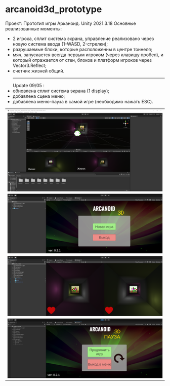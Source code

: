 # arcanoid3d_prototype
Проект: Прототип игры Арканоид.
Unity 2021.3.18
Основные реализованные моменты: 
- 2 игрока, сплит система экрана, управление реализовано через новую система ввода (1-WASD, 2-стрелки);
- разрушаемые блоки, которые расположенны в центре тоннеля;
- мяч, запускается всегда первым игроком (через клавишу пробел), и который отражается от стен, блоков и платформ игроков через Vector3.Reflect;
- счетчик жизней общий.<hr>
Update 09/05 :
- обновлена сплит система экрана (1 display);
- добавлена сцена меню;
- добавлена меню-пауза в самой игре (необходимо нажать ESC).
<table>
    <tr>
        <td>
            <img src="arcanoid.png" alt="">
        </td>
    </tr>
    <tr>
        <td>
            <img src="arcanoid_main.png" alt="">
        </td>
    </tr>
    <tr>
        <td>
            <img src="arcanoid_gameplay1.png" alt="">
        </td>
    </tr>
    <tr>
        <td>
            <img src="arcanoid_gameplay2.png" alt="">
        </td>
    </tr>
</table> 
